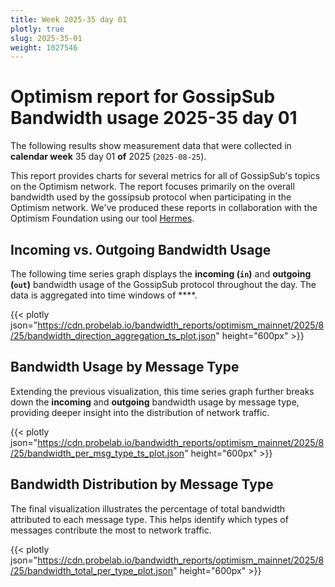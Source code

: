```yaml
---
title: Week 2025-35 day 01
plotly: true
slug: 2025-35-01
weight: 1027546
---
```


# Optimism report for GossipSub Bandwidth usage 2025-35 day 01

The following results show measurement data that were collected in **calendar week** 35  day 01 **of** 
2025 (`2025-08-25`).

This report provides charts for several metrics for all of GossipSub's topics on the Optimism network.
The report focuses primarily on the overall bandwidth used by the gossipsub protocol when participating in the Optimism network.
We've produced these reports in collaboration with the Optimism Foundation using our tool [Hermes](/tools/hermes/).

## Incoming vs. Outgoing Bandwidth Usage
The following time series graph displays the **incoming (`in`)** and **outgoing (`out`)** bandwidth usage of the GossipSub protocol throughout the day. The data is aggregated into time windows of ****.

{{< plotly json="https://cdn.probelab.io/bandwidth_reports/optimism_mainnet/2025/8/25/bandwidth_direction_aggregation_ts_plot.json" height="600px" >}}

## Bandwidth Usage by Message Type
Extending the previous visualization, this time series graph further breaks down the **incoming** and **outgoing** bandwidth usage by message type, providing deeper insight into the distribution of network traffic.

{{< plotly json="https://cdn.probelab.io/bandwidth_reports/optimism_mainnet/2025/8/25/bandwidth_per_msg_type_ts_plot.json" height="600px" >}}

## Bandwidth Distribution by Message Type
The final visualization illustrates the percentage of total bandwidth attributed to each message type. This helps identify which types of messages contribute the most to network traffic.

{{< plotly json="https://cdn.probelab.io/bandwidth_reports/optimism_mainnet/2025/8/25/bandwidth_total_per_type_plot.json" height="600px" >}}
